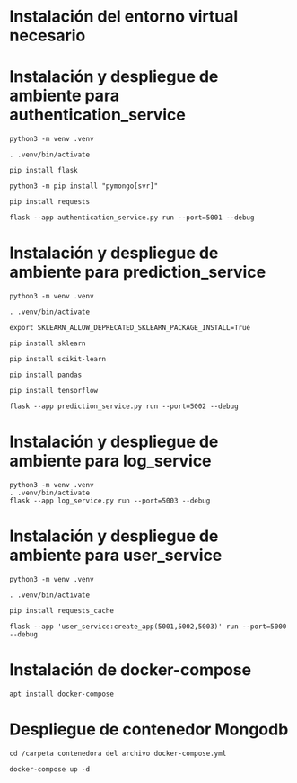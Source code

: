 # Instalación del entorno virtual necesario

# Instalación y despliegue de ambiente para authentication_service

    python3 -m venv .venv

    . .venv/bin/activate
   
    pip install flask
   
    python3 -m pip install "pymongo[svr]"
   
    pip install requests
   
    flask --app authentication_service.py run --port=5001 --debug
   


# Instalación y despliegue de ambiente para prediction_service
   
    python3 -m venv .venv
   
    . .venv/bin/activate
   
    export SKLEARN_ALLOW_DEPRECATED_SKLEARN_PACKAGE_INSTALL=True
   
    pip install sklearn
   
    pip install scikit-learn
   
    pip install pandas
   
    pip install tensorflow
   
    flask --app prediction_service.py run --port=5002 --debug


# Instalación y despliegue de ambiente para log_service

    python3 -m venv .venv
    . .venv/bin/activate
    flask --app log_service.py run --port=5003 --debug


# Instalación y despliegue de ambiente para user_service

    python3 -m venv .venv

    . .venv/bin/activate

    pip install requests_cache

    flask --app 'user_service:create_app(5001,5002,5003)' run --port=5000 --debug



# Instalación de docker-compose

    apt install docker-compose


# Despliegue de contenedor Mongodb

    cd /carpeta contenedora del archivo docker-compose.yml

    docker-compose up -d
